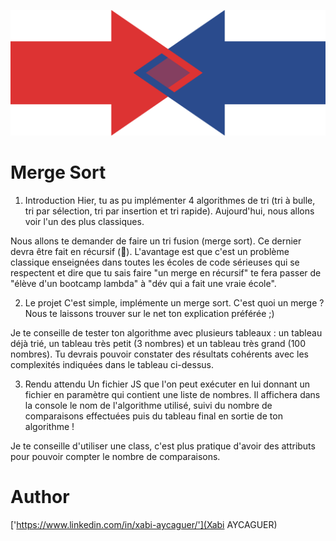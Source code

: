 ![img](img.png)
# Merge Sort
1. Introduction
Hier, tu as pu implémenter 4 algorithmes de tri (tri à bulle, tri par sélection, tri par insertion et tri rapide). Aujourd'hui, nous allons voir l'un des plus classiques.  
  
Nous allons te demander de faire un tri fusion (merge sort). Ce dernier devra être fait en récursif (🤯). L'avantage est que c'est un problème classique enseignées dans toutes les écoles de code sérieuses qui se respectent et dire que tu sais faire "un merge en récursif" te fera passer de "élève d'un bootcamp lambda" à "dév qui a fait une vraie école".  

2. Le projet
C'est simple, implémente un merge sort. C'est quoi un merge ? Nous te laissons trouver sur le net ton explication préférée ;)  
  
Je te conseille de tester ton algorithme avec plusieurs tableaux : un tableau déjà trié, un tableau très petit (3 nombres) et un tableau très grand (100 nombres). Tu devrais pouvoir constater des résultats cohérents avec les complexités indiquées dans le tableau ci-dessus.  
  
3. Rendu attendu
Un fichier JS que l'on peut exécuter en lui donnant un fichier en paramètre qui contient une liste de nombres. Il affichera dans la console le nom de l'algorithme utilisé, suivi du nombre de comparaisons effectuées puis du tableau final en sortie de ton algorithme !  
  
Je te conseille d'utiliser une class, c'est plus pratique d'avoir des attributs pour pouvoir compter le nombre de comparaisons.  
# Author
['https://www.linkedin.com/in/xabi-aycaguer/'](Xabi AYCAGUER)